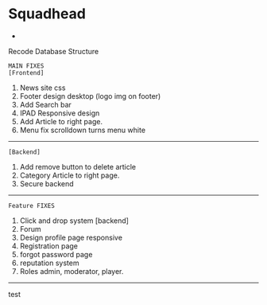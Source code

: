 # Squadhead

*

Recode Database Structure


	MAIN FIXES
	[Frontend]

1. News site css
2. Footer design desktop (logo img on footer)
3. Add Search bar
4. IPAD Responsive design
5. Add Article to right page.
6. Menu fix scrolldown turns menu white
-----------------------------------------------



	[Backend]

1. Add remove button to delete article
2. Category Article to right page.
3. Secure backend
-----------------------------------------------

	Feature FIXES


1. Click and drop system [backend]
2. Forum
3. Design profile page responsive
4. Registration page
5. forgot password page
6. reputation system
7. Roles admin, moderator, player.
-----------------------------------------------

test
